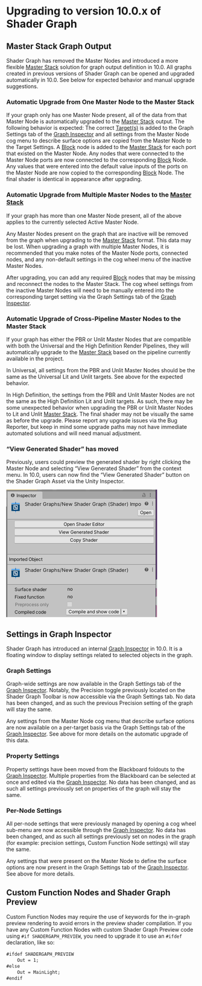 # Upgrading to version 10.0.x of Shader Graph

## Master Stack Graph Output

Shader Graph has removed the Master Nodes and introduced a more flexible [Master Stack](Master-Stack) solution for graph output definition in 10.0. All graphs created in previous versions of Shader Graph can be opened and upgraded automatically in 10.0. See below for expected behavior and manual upgrade suggestions.

### Automatic Upgrade from One Master Node to the Master Stack 
If your graph only has one Master Node present, all of the data from that Master Node is automatically upgraded to the [Master Stack](Master-Stack) output. The following behavior is expected: 
The correct [Target(s)](Graph-Target) is added to the Graph Settings tab of the [Graph Inspector](Internal-Inspector) and all settings from the Master Node cog menu to describe surface options are copied from the Master Node to the Target Settings. 
A [Block](Block-Node) node is added to the [Master Stack](Master-Stack) for each port that existed on the Master Node. Any nodes that were connected to the Master Node ports are now connected to the corresponding [Block](Block-Node) Node. 
Any values that were entered into the default value inputs of the ports on the Master Node are now copied to the corresponding [Block](Block-Node) Node. 
The final shader is identical in appearance after upgrading. 

### Automatic Upgrade from Multiple Master Nodes to the [Master Stack](Master-Stack)
If your graph has more than one Master Node present, all of the above applies to the currently selected Active Master Node. 

Any Master Nodes present on the graph that are inactive will be removed from the graph when upgrading to the [Master Stack](Master-Stack) format. This data may be lost. When upgrading a graph with multiple Master Nodes, it is recommended that you make notes of the Master Node ports, connected nodes, and any non-default settings in the cog wheel menu of the inactive Master Nodes. 

After upgrading, you can add any required [Block](Block-Node) nodes that may be missing and reconnect the nodes to the Master Stack. The cog wheel settings from the inactive Master Nodes will need to be manually entered into the corresponding target setting via the Graph Settings tab of the [Graph Inspector](Internal-Inspector). 

### Automatic Upgrade of Cross-Pipeline Master Nodes to the Master Stack 
If your graph has either the PBR or Unlit Master Nodes that are compatible with both the Universal and the High Definition Render Pipelines, they will automatically upgrade to the [Master Stack](Master-Stack) based on the pipeline currently available in the project. 

In Universal, all settings from the PBR and Unlit Master Nodes should be the same as the Universal Lit and Unlit targets. See above for the expected behavior. 

In High Definition, the settings from the PBR and Unlit Master Nodes are not the same as the High Definition Lit and Unlit targets. As such, there may be some unexpected behavior when upgrading the PBR or Unlit Master Nodes to Lit and Unlit [Master Stack](Master-Stack). The final shader may not be visually the same as before the upgrade. Please report any upgrade issues via the Bug Reporter, but keep in mind some upgrade paths may not have immediate automated solutions and will need manual adjustment.

### “View Generated Shader” has moved 
Previously, users could preview the generated shader by right clicking the Master Node and selecting “View Generated Shader” from the context menu. 
In 10.0, users can now find the “View Generated Shader” button on the Shader Graph Asset via the Unity Inspector. 

![image](images/GeneratedShaderButton.png)

## Settings in Graph Inspector 
Shader Graph has introduced an internal [Graph Inspector](Internal-Inspector) in 10.0. It is a floating window to display settings related to selected objects in the graph. 

### Graph Settings
Graph-wide settings are now available in the Graph Settings tab of the [Graph Inspector](Internal-Inspector). 
Notably, the Precision toggle previously located on the Shader Graph Toolbar is now accessible via the Graph Settings tab.
No data has been changed, and as such the previous Precision setting of the graph will stay the same. 

Any settings from the Master Node cog menu that describe surface options are now available on a per-target basis via the Graph Settings tab of the [Graph Inspector](Internal-Inspector). See above for more details on the automatic upgrade of this data. 

### Property Settings 
Property settings have been moved from the Blackboard foldouts to the [Graph Inspector](Internal-Inspector). Multiple properties from the Blackboard can be selected at once and edited via the [Graph Inspector](Internal-Inspector). 
No data has been changed, and as such all settings previously set on properties of the graph will stay the same. 

### Per-Node Settings 
All per-node settings that were previously managed by opening a cog wheel sub-menu are now accessible through the [Graph Inspector](Internal-Inspector). 
No data has been changed, and as such all settings previously set on nodes in the graph (for example: precision settings, Custom Function Node settings) will stay the same. 

Any settings that were present on the Master Node to define the surface options are now present in the Graph Settings tab of the [Graph Inspector](Internal-Inspector). See above for more details. 

## Custom Function Nodes and Shader Graph Preview 
Custom Function Nodes may require the use of keywords for the in-graph preview rendering to avoid errors in the preview shader compilation. 
If you have any Custom Function Nodes with custom Shader Graph Preview code using `#if SHADERGAPH_PREVIEW`, you need to upgrade it to use an `#ifdef` declaration, like so: 

```
#ifdef SHADERGAPH_PREVIEW
	Out = 1;
#else
	Out = MainLight;
#endif
```
